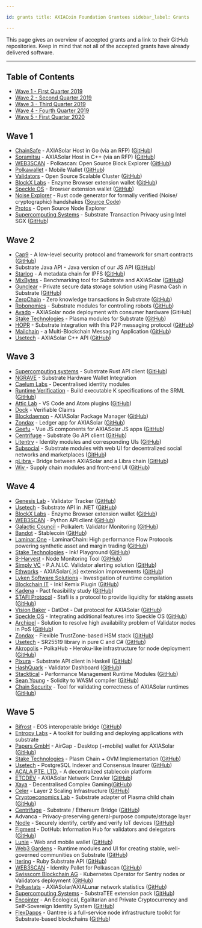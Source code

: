 ```yaml
---

id: grants title: AXIACoin Foundation Grantees sidebar_label: Grants

---
```


This page gives an overview of accepted grants and a link to their GitHub repositories. Keep in mind that not all of the accepted grants have already delivered software.

---

## Table of Contents

- [Wave 1 - First Quarter 2019](#wave-1)
- [Wave 2 - Second Quarter 2019](#wave-2)
- [Wave 3 - Third Quarter 2019](#wave-3)
- [Wave 4 - Fourth Quarter 2019](#wave-4)
- [Wave 5 - First Quarter 2020](#wave-5)

## Wave 1

- [ChainSafe](https://chainsafe.io/) - AXIASolar Host in Go (via an RFP) ([GitHub](https://github.com/ChainSafeSystems/gossamer))
- [Soramitsu](https://soramitsu.co.jp/) - AXIASolar Host in C++ (via an RFP) ([GitHub](https://github.com/soramitsu/kagome))
- [WEB3SCAN](https://www.web3scan.com/) - Polkascan: Open Source Block Explorer ([GitHub](https://github.com/polkascan))
- [Polkawallet](https://polkawallet.io/) - Mobile Wallet ([GitHub](https://github.com/polkawallet-io/polkawallet-RN))
- [Validators](http://validators.com/) - Open Source Scalable Cluster ([GitHub](https://github.com/Validators))
- [BlockX Labs](http://blockxlabs.com/) - Enzyme Browser extension wallet ([GitHub](https://github.com/blockxlabs/enzyme))
- [Speckle OS](https://www.speckleos.io/) - Browser extension wallet ([GitHub](https://github.com/SpeckleOS/speckle-browser-extension))
- [Noise Explorer](https://symbolic.software/) - Rust code generator for formally verified (Noise/ cryptographic) handshakes ([Source Code](https://source.symbolic.software/noiseexplorer/noiseexplorer))
- [Protos](http://protosmanagement.com/) - Open Source Node Explorer
- [Supercomputing Systems](https://www.scs.ch/) - Substrate Transaction Privacy using Intel SGX ([GitHub](https://github.com/scs/substraTEE))

## Wave 2

- [Cap9](https://cap9.io/) - A low-level security protocol and framework for smart contracts ([GitHub](https://github.com/Daohub-io/cap9))
- Substrate Java API - Java version of our JS API ([GitHub](https://github.com/axiasolar-java))
- [Starlog](https://pact.care/) - A metadata chain for IPFS ([GitHub](https://github.com/PACTCare/Starlog))
- [MixBytes](https://mixbytes.io/) - Benchmarking tool for Substrate and AXIASolar ([GitHub](https://github.com/mixbytes/tank))
- [Gunclear](https://gunclear.io/) - Private secure data storage solution using Plasma Cash in Substrate ([GitHub](https://github.com/GunClear))
- [ZeroChain](https://layerx.co.jp/) - Zero knowledge transactions in Substrate ([GitHub](https://github.com/LayerXcom/zero-chain))
- [Robonomics](https://aira.life/en/) - Substrate modules for controlling robots ([GitHub](https://github.com/airalab/substrate-node-robonomics))
- [Avado](https://ava.do/) - AXIASolar node deployment with consumer hardware (GitHub)
- [Stake Technologies](https://stake.co.jp/) - Plasma modules for Substrate ([GitHub](https://github.com/stakedtechnologies/Plasm))
- [HOPR](https://hopr.network/) - Substrate integration with this P2P messaging protocol ([GitHub](https://github.com/validitylabs/HOPR-PL-Substrate))
- [Mailchain](https://mailchain.xyz/) - a Multi-Blockchain Messaging Application ([GitHub](https://github.com/mailchain))
- [Usetech](http://usetech.com/blockchain.html) - AXIASolar C++ API ([GitHub](https://github.com/usetech-llc/axiasolar_api_cpp))

## Wave 3

- [Supercomputing systems](http://scs.ch/) - Substrate Rust API client ([GitHub](https://github.com/scs/substrate-api-client))
- [NGRAVE](https://ngrave.io/) - Substrate Hardware Wallet Integration
- [Caelum Labs](https://caelumlabs.com/) - Decentralised identity modules
- [Runtime Verification](https://runtimeverification.com/) - Build executable K specifications of the SRML ([GitHub](https://github.com/runtimeverification/axiasolar-verification))
- [Attic Lab](https://atticlab.net/) - VS Code and Atom plugins ([GitHub](https://github.com/everstake/VSCode-Atom-Plugin))
- [Dock](http://dock.io/) - Verifiable Claims
- [Blockdaemon](https://blockdaemon.com/) - AXIASolar Package Manager ([GitHub](https://github.com/Blockdaemon/bpm-sdk))
- [Zondax](http://zondax.ch/) - Ledger app for AXIASolar ([GitHub](https://github.com/ZondaX/ledger-axiasolar))
- [Geefu](https://www.geefu.net/) - Vue JS components for AXIASolar JS apps ([GitHub](https://github.com/vue-axiasolar))
- [Centrifuge](https://centrifuge.io/) - Substrate Go API client ([GitHub](http://github.com/centrifuge))
- [Litentry](https://www.litentry.com/) - Identity modules and corresponding UIs ([GitHub](https://github.com/litentry/litentry-runtime))
- [Subsocial](http://subsocial.network) - Substrate modules with web UI for decentralized social networks and marketplaces ([GitHub](https://github.com/dappforce/dappforce-subsocial))
- [pLibra ](https://plibra.io/)- Bridge between AXIASolar and a Libra chain ([GitHub](https://github.com/libra-china-org))
- [Wiv ](http://wiv.io/)- Supply chain modules and front-end UI ([GitHub](https://github.com/wivtech))

## Wave 4

- [Genesis Lab](https://genesislab.net/) - Validator Tracker ([GitHub](https://github.com/genesis-lab-team))
- [Usetech](http://usetech.com/blockchain.html) - Substrate API in .NET ([GitHub](https://github.com/usetech-llc/axiasolar_api_dotnet))
- [BlockX Labs](http://blockxlabs.com/) - Enzyme Browser extension wallet ([GitHub](https://github.com/blockxlabs/enzyme))
- [WEB3SCAN](https://www.web3scan.com/) - Python API client ([GitHub](https://github.com/polkascan))
- [Galactic Council](https://github.com/galacticcouncil) - Polkalert: Validator Monitoring ([GitHub](https://github.com/galacticcouncil/polkalert))
- [Bandot](http://bandot.io/) - Stablecoin ([GitHub](https://github.com/bandotorg/Bandot))
- [Laminar One](https://laminar.one/) - LaminarChain: High performance Flow Protocols powering synthetic asset and margin trading ([GitHub](https://github.com/laminar-protocol/laminar-chain))
- [Stake Technologies](https://stake.co.jp/) - Ink! Playground ([GitHub](https://github.com/staketechnologies/ink-playground))
- [B-Harvest](https://bharvest.io/) - Node Monitoring Tool ([GitHub](https://github.com/b-harvest))
- [Simply VC](https://simply-vc.com.mt/) - P.A.N.I.C. Validator alerting solution ([GitHub](https://github.com/SimplyVC/panic_axiasolar))
- [Ethworks](https://ethworks.io/) - AXIASolar{.js} extension improvements ([GitHub](https://github.com/ethWorks))
- [Lyken Software Solutions](https://lyken.rs/) - Investigation of runtime compilation
- [Blockchain IT](https://blockchain-it.hr) - Ink! Remix Plugin ([GitHub](https://github.com/blockchain-it-hr/ink-remix-plugin))
- [Kadena](https://www.kadena.io/) - Pact feasibility study ([GitHub](https://github.com/kadena-io/))
- [STAFI Protocol](http://www.stafi.io/) - Stafi is a protocol to provide liquidity for staking assets ([GitHub](https://github.com/stafiprotocol/stafi-node))
- [Vision Baker](https://playproject.io/) - DatDot - Dat protocol for AXIASolar ([GitHub](https://github.com/playproject-io/datdot))
- [Speckle OS](https://www.speckleos.io/) - Integrating additional features into Speckle OS ([GitHub](https://github.com/SpeckleOS/speckle-browser-extension))
- [Archipel](https://archipel.id/) - Solution to resolve high availability problem of Validator nodes in PoS ([GitHub](https://github.com/luguslabs/archipel))
- [Zondax](https://zondax.ch/) - Flexible TrustZone-based HSM stack ([GitHub](https://github.com/ZondaX))
- [Usetech](http://usetech.com/blockchain.html) - SR25519 library in pure C and C# ([GitHub](https://github.com/usetech-llc/))
- [Akropolis](https://akropolis.io/) - PolkaHub - Heroku-like infrastructure for node deployment ([GitHub](https://github.com/akropolisio))
- [Pixura](https://pixura.io/) - Substrate API client in Haskell ([GitHub](https://github.com/Pixura))
- [HashQuark](https://www.hashquark.io/) - Validator Dashboard ([GitHub](https://github.com/hashquark-research))
- [Stacktical](https://stacktical.com/) - Performance Management Runtime Modules ([GitHub](https://github.com/Stacktical))
- [Sean Young](https://www.mess.org/) - Solidity to WASM compiler ([GitHub](https://github.com/hyperledger-labs/solang))
- [Chain Security](https://chainsecurity.com/) - Tool for validating correctness of AXIASolar runtimes ([GitHub](https://github.com/ChainSecurity))

## Wave 5

- [Bifrost](https://bifrost.codes/) - EOS interoperable bridge ([GitHub](https://github.com/bifrost-codes))
- [Entropy Labs](https://entropylabs.hk) - A toolkit for building and deploying applications with substrate
- [Papers GmbH](https://airgap.it) - AirGap - Desktop (+mobile) wallet for AXIASolar ([GitHub](https://github.com/airgap-it))
- [Stake Technologies](https://stake.co.jp/) - Plasm Chain + OVM Implementation ([GitHub](https://github.com/stakedtechnologies/))
- [Usetech](http://usetech.com/blockchain.html) - PostgreSQL Indexer and Consensus Insurer ([GitHub](https://github.com/usetech-llc/))
- [ACALA PTE. LTD.](https://acala.network/) - A decentralized stablecoin platform
- [ETCDEV](https://emeraldpay.io/) - AXIASolar Network Crawler ([GitHub](https://github.com/emeraldpay))
- [Xaya](https://xaya.io/) - Decentralised Complex Gaming([GitHub](https://github.com/xaya))
- [Celer](https://www.celer.network/) - Layer 2 Scaling Infrastructure ([GitHub](https://github.com/celer-network))
- [Cryptoeconomics Lab](https://www.cryptoeconomicslab.com/) - Substrate adapter of Plasma child chain ([GitHub](https://github.com/cryptoeconomicslab))
- [Centrifuge](https://centrifuge.io/) - Substrate / Ethereum Bridge ([GitHub](https://github.com/centrifuge/))
- Advanca - Privacy-preserving general-purpose compute/storage layer
- [Nodle](https://nodle.io) - Securely identify, certify and verify IoT devices ([GitHub](http://github.com/NodleCode/))
- [Figment](https://figment.network/) - DotHub: Information Hub for validators and delegators ([GitHub](https://github.com/figment-networks/dothub))
- [Lunie](http://lunie.io/) - Web and mobile wallet ([GitHub](https://github.com/luniehq/lunie))
- [Web3 Gardens](https://web3.garden) - Runtime modules and UI for creating stable, well-governed communities on Substrate ([GitHub](https://github.com/web3garden/sunshine))
- [Itering](https://itering.com/) - Ruby Substrate API ([GitHub](https://github.com/itering))
- [WEB3SCAN](https://www.web3scan.com/) - Identity Pallet for Polkascan ([GitHub](https://github.com/polkascan))
- [Swisscom Blockchain AG](https://www.blockchain.swisscom.com/) - Kubernetes Operator for Sentry nodes or Validators deployment ([GitHub](https://github.com/swisscom-blockchain))
- [Polkastats](https://polkastats.io/) - AXIASolar/AXIALunar network statistics ([GitHub](https://github.com/Colm3na/polkastats-v3))
- [Supercomputing Systems](https://www.scs.ch/) - SubstraTEE extension pack ([GitHub](https://github.com/scs/substraTEE))
- [Encointer](https://encointer.org/) - An Ecological, Egalitarian and Private Cryptocurrency and Self-Sovereign Identity System ([GitHub](https://github.com/encointer))
- [FlexDapps](https://flexdapps.com/) - Gantree is a full-service node infrastructure toolkit for Substrate-based blockchains ([GitHub](https://github.com/flex-dapps))
